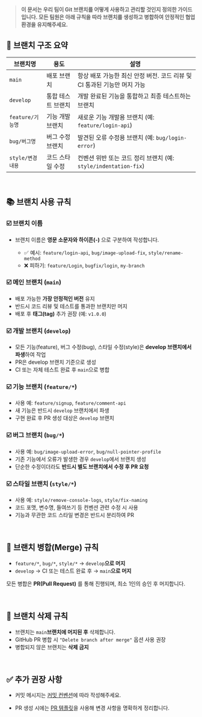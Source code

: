 > **이 문서는 우리 팀이 Git 브랜치를 어떻게 사용하고 관리할 것인지 정의한 가이드입니다. 모든 팀원은 아래 규칙을 따라 브랜치를 생성하고 병합하여 안정적인 협업 환경을 유지해주세요.**

## 🔁 브랜치 구조 요약

| 브랜치명          | 용도         | 설명                                               |
| ------------- | ---------- | ------------------------------------------------ |
| `main`        | 배포 브랜치     | 항상 배포 가능한 최신 안정 버전. 코드 리뷰 및 CI 통과된 기능만 머지 가능     |
| `develop`     | 통합 테스트 브랜치 | 개발 완료된 기능을 통합하고 최종 테스트하는 브랜치                     |
| `feature/기능명` | 기능 개발 브랜치  | 새로운 기능 개발용 브랜치 (예: `feature/login-api`)              |
| `bug/버그명`     | 버그 수정 브랜치  | 발견된 오류 수정용 브랜치 (예: `bug/login-error`)            |
| `style/변경내용`  | 코드 스타일 수정  | 컨벤션 위반 또는 코드 정리 브랜치 (예: `style/indentation-fix`) |

<br>

## 📚 브랜치 사용 규칙

### ☑️ 브랜치 이름
- 브랜치 이름은 **영문 소문자와 하이픈(-)** 으로 구분하여 작성합니다.

  - ✅ 예시: `feature/login-api`, `bug/image-upload-fix`, `style/rename-method`
  - ❌ 피하기: `feature/Login`, `bugfix/login`, `my-branch`

### ☑️ 메인 브랜치 (`main`)

- 배포 가능한 **가장 안정적인 버전** 유지
- 반드시 코드 리뷰 및 테스트를 통과한 브랜치만 머지
- 배포 후 **태그(tag)** 추가 권장 (예: `v1.0.0`)

### ☑️ 개발 브랜치 (`develop`)

- 모든 기능(feature), 버그 수정(bug), 스타일 수정(style)은 **develop 브랜치에서 파생**하여 작업
- PR은 develop 브랜치 기준으로 생성
- CI 또는 자체 테스트 완료 후 `main`으로 병합

### ☑️ 기능 브랜치 (`feature/*`)

- 사용 예: `feature/signup`, `feature/comment-api`
- 새 기능은 반드시 `develop` 브랜치에서 파생
- 구현 완료 후 PR 생성 대상은 `develop` 브랜치

### ☑️ 버그 브랜치 (`bug/*`)

- 사용 예: `bug/image-upload-error`, `bug/null-pointer-profile`
- 기존 기능에서 오류가 발생한 경우 `develop`에서 브랜치 생성
- 단순한 수정이더라도 **반드시 별도 브랜치에서 수정 후 PR 요청**

### ☑️ 스타일 브랜치 (`style/*`)
- 사용 예: `style/remove-console-logs`, `style/fix-naming`
- 코드 포맷, 변수명, 들여쓰기 등 컨벤션 관련 수정 시 사용
- 기능과 무관한 코드 스타일 변경은 반드시 분리하여 PR

<br>

## 🔁 브랜치 병합(Merge) 규칙

- `feature/*`, `bug/*`, `style/*` → `develop`**으로 머지**
- `develop` → CI 또는 테스트 완료 후 → `main`**으로 머지**

모든 병합은 **PR(Pull Request)** 를 통해 진행되며, 최소 1인의 승인 후 머지합니다.

<br>

## 🧹 브랜치 삭제 규칙

- 브랜치는 `main`**브랜치에 머지된 후** 삭제합니다.
- GitHub PR 병합 시 `"Delete branch after merge"` 옵션 사용 권장
- 병합되지 않은 브랜치는 **삭제 금지**

<br>

## ✅ 추가 권장 사항

- 커밋 메시지는 [커밋 컨벤션](https://github.com/Developer-Groo/Mobble-Server/wiki/%F0%9F%93%91-Commit-Convention)에 따라 작성해주세요.

- PR 생성 시에는 [PR 템플릿](https://github.com/Developer-Groo/Mobble-Server/blob/main/.github/pull_request_template.md)을 사용해 변경 사항을 명확하게 정리합니다.

<br>

